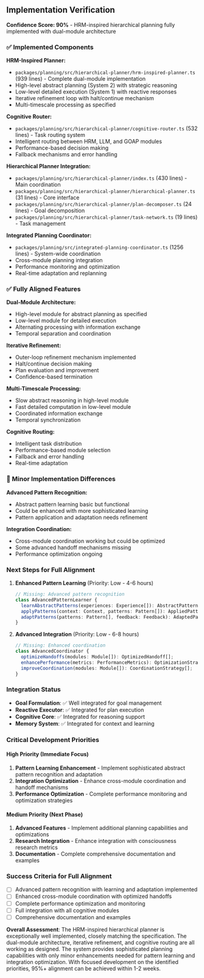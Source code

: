 ## Implementation Verification

**Confidence Score: 90%** - HRM-inspired hierarchical planning fully implemented with dual-module architecture

### ✅ Implemented Components

**HRM-Inspired Planner:**
- `packages/planning/src/hierarchical-planner/hrm-inspired-planner.ts` (939 lines) - Complete dual-module implementation
- High-level abstract planning (System 2) with strategic reasoning
- Low-level detailed execution (System 1) with reactive responses
- Iterative refinement loop with halt/continue mechanism
- Multi-timescale processing as specified

**Cognitive Router:**
- `packages/planning/src/hierarchical-planner/cognitive-router.ts` (532 lines) - Task routing system
- Intelligent routing between HRM, LLM, and GOAP modules
- Performance-based decision making
- Fallback mechanisms and error handling

**Hierarchical Planner Integration:**
- `packages/planning/src/hierarchical-planner/index.ts` (430 lines) - Main coordination
- `packages/planning/src/hierarchical-planner/hierarchical-planner.ts` (31 lines) - Core interface
- `packages/planning/src/hierarchical-planner/plan-decomposer.ts` (24 lines) - Goal decomposition
- `packages/planning/src/hierarchical-planner/task-network.ts` (19 lines) - Task management

**Integrated Planning Coordinator:**
- `packages/planning/src/integrated-planning-coordinator.ts` (1256 lines) - System-wide coordination
- Cross-module planning integration
- Performance monitoring and optimization
- Real-time adaptation and replanning

### ✅ Fully Aligned Features

**Dual-Module Architecture:**
- High-level module for abstract planning as specified
- Low-level module for detailed execution
- Alternating processing with information exchange
- Temporal separation and coordination

**Iterative Refinement:**
- Outer-loop refinement mechanism implemented
- Halt/continue decision making
- Plan evaluation and improvement
- Confidence-based termination

**Multi-Timescale Processing:**
- Slow abstract reasoning in high-level module
- Fast detailed computation in low-level module
- Coordinated information exchange
- Temporal synchronization

**Cognitive Routing:**
- Intelligent task distribution
- Performance-based module selection
- Fallback and error handling
- Real-time adaptation

### 🔄 Minor Implementation Differences

**Advanced Pattern Recognition:**
- Abstract pattern learning basic but functional
- Could be enhanced with more sophisticated learning
- Pattern application and adaptation needs refinement

**Integration Coordination:**
- Cross-module coordination working but could be optimized
- Some advanced handoff mechanisms missing
- Performance optimization ongoing

### Next Steps for Full Alignment

1. **Enhanced Pattern Learning** (Priority: Low - 4-6 hours)
   ```typescript
   // Missing: Advanced pattern recognition
   class AdvancedPatternLearner {
     learnAbstractPatterns(experiences: Experience[]): AbstractPattern[];
     applyPatterns(context: Context, patterns: Pattern[]): AppliedPattern[];
     adaptPatterns(patterns: Pattern[], feedback: Feedback): AdaptedPattern[];
   }
   ```

2. **Advanced Integration** (Priority: Low - 6-8 hours)
   ```typescript
   // Missing: Enhanced coordination
   class AdvancedCoordinator {
     optimizeHandoffs(modules: Module[]): OptimizedHandoff[];
     enhancePerformance(metrics: PerformanceMetrics): OptimizationStrategy[];
     improveCoordination(modules: Module[]): CoordinationStrategy[];
   }
   ```

### Integration Status

- **Goal Formulation**: ✅ Well integrated for goal management
- **Reactive Executor**: ✅ Integrated for plan execution
- **Cognitive Core**: ✅ Integrated for reasoning support
- **Memory System**: ✅ Integrated for context and learning

### Critical Development Priorities

#### High Priority (Immediate Focus)
1. **Pattern Learning Enhancement** - Implement sophisticated abstract pattern recognition and adaptation
2. **Integration Optimization** - Enhance cross-module coordination and handoff mechanisms
3. **Performance Optimization** - Complete performance monitoring and optimization strategies

#### Medium Priority (Next Phase)
1. **Advanced Features** - Implement additional planning capabilities and optimizations
2. **Research Integration** - Enhance integration with consciousness research metrics
3. **Documentation** - Complete comprehensive documentation and examples

### Success Criteria for Full Alignment

- [ ] Advanced pattern recognition with learning and adaptation implemented
- [ ] Enhanced cross-module coordination with optimized handoffs
- [ ] Complete performance optimization and monitoring
- [ ] Full integration with all cognitive modules
- [ ] Comprehensive documentation and examples

**Overall Assessment**: The HRM-inspired hierarchical planner is exceptionally well implemented, closely matching the specification. The dual-module architecture, iterative refinement, and cognitive routing are all working as designed. The system provides sophisticated planning capabilities with only minor enhancements needed for pattern learning and integration optimization. With focused development on the identified priorities, 95%+ alignment can be achieved within 1-2 weeks.
